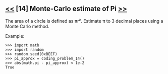 ## [<<](../13) [14] Monte-Carlo estimate of Pi [>>](../15)

The area of a circle is defined as πr². Estimate π to 3 decimal places using a Monte Carlo method.

Example:

    >>> import math
    >>> import random
    >>> random.seed(0xBEEF)
    >>> pi_approx = coding_problem_14()
    >>> abs(math.pi - pi_approx) < 1e-2
    True
